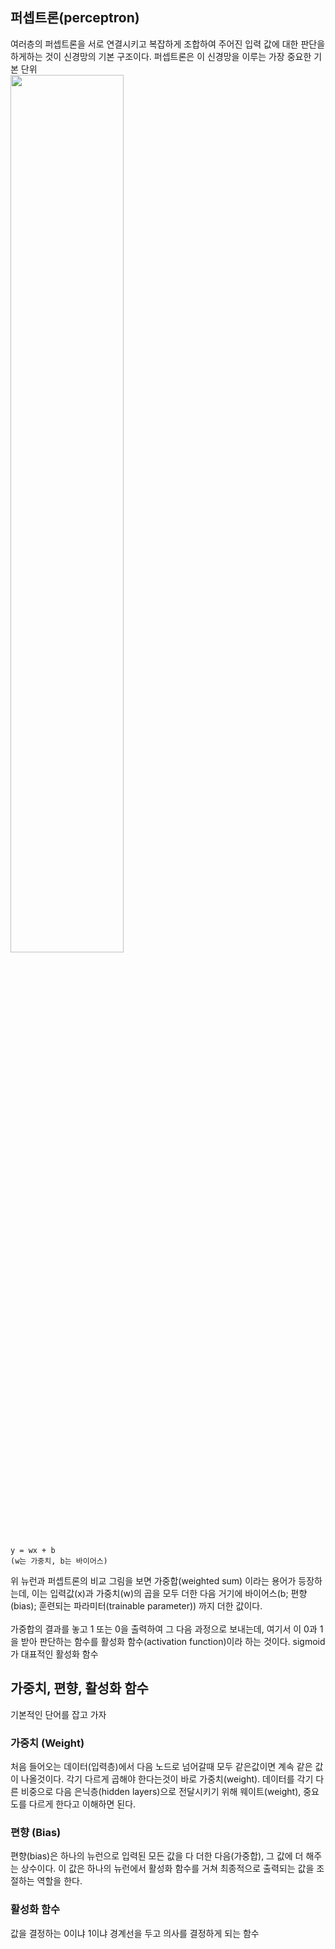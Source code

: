 ## 퍼셉트론(perceptron)
여러층의 퍼셉트론을 서로 연결시키고 복잡하게 조합하여 주어진 입력 값에 대한 판단을 하게하는 것이 신경망의 기본 구조이다. 퍼셉트론은 이 신경망을 이루는 가장 중요한 기본 단위<br>
<img src="https://user-images.githubusercontent.com/51469989/212818961-942a5ff1-cb5b-4943-896a-ee1cef63b657.png" width="60%"><br>
```
y = wx + b
(w는 가중치, b는 바이어스)
```
위 뉴런과 퍼셉트론의 비교 그림을 보면 가중합(weighted sum) 이라는 용어가 등장하는데, 이는 입력값(x)과 가중치(w)의 곱을 모두 더한 다음 거기에 바이어스(b; 편향(bias); 훈련되는 파라미터(trainable parameter)) 까지 더한 값이다.
<br><br>
가중합의 결과를 놓고 1 또는 0을 출력하여 그 다음 과정으로 보내는데, 여기서 이 0과 1을 받아 판단하는 함수를 활성화 함수(activation function)이라 하는 것이다. sigmoid가 대표적인 활성화 함수

## 가중치, 편향, 활성화 함수
기본적인 단어를 잡고 가자

### 가중치 (Weight)
처음 들어오는 데이터(입력층)에서 다음 노드로 넘어갈때 모두 같은값이면 계속 같은 값이 나올것이다. 각기 다르게 곱해야 한다는것이 바로 가중치(weight). 데이터를 각기 다른 비중으로 다음 은닉층(hidden layers)으로 전달시키기 위해 웨이트(weight), 중요도를 다르게 한다고 이해하면 된다.

### 편향 (Bias)
편향(bias)은 하나의 뉴런으로 입력된 모든 값을 다 더한 다음(가중합), 그 값에 더 해주는 상수이다. 이 값은 하나의 뉴런에서 활성화 함수를 거쳐 최종적으로 출력되는 값을 조절하는 역할을 한다.

### 활성화 함수
값을 결정하는 0이냐 1이냐 경계선을 두고 의사를 결정하게 되는 함수
